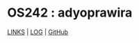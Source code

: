 ---
---

# OS242 : adyoprawira

[LINKS](LINKS/) | [LOG](TXT/mylog.txt) | [GitHub](https://github.com/adyoprawira/os242/)
